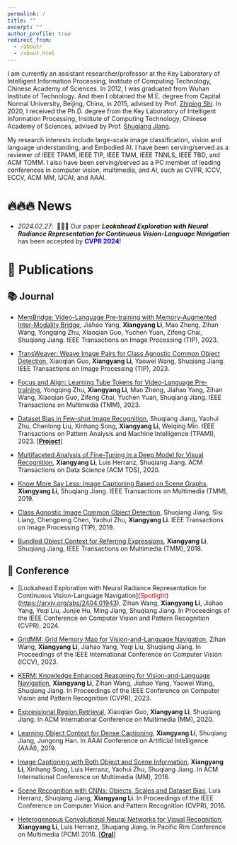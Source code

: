 ```yaml
---
permalink: /
title: ""
excerpt: ""
author_profile: true
redirect_from: 
  - /about/
  - /about.html
---
```


<span class='anchor' id='about-me'></span>

 I am currently an assistant researcher/professor at the Key Laboratory of Intelligent Information Processing, Institute of Computing Technology, Chinese Academy of Sciences. In 2012, I was graduated from Wuhan Institute of Technology. And then I obtained the M.E. degree from Capital Normal University, Beijing, China, in 2015, advised by Prof. <a href='https://iec.cnu.edu.cn/szdw/bssds/bssds1/105294.htm'>Zhiping Shi</a>. In 2020, I received the Ph.D. degree from the Key Laboratory of Intelligent Information Processing, Institute of Computing Technology, Chinese Academy of Sciences, advised by Prof. <a href='https://people.ucas.ac.cn/~sqjiang'>Shuqiang Jiang</a>.

 My research interests include large-scale image classification, vision and language understanding, and Embodied AI. I have been serving/served as a reviewer of IEEE TPAMI, IEEE TIP, IEEE TMM, IEEE TNNLS, IEEE TBD, and ACM TOMM. I also have been serving/served as a PC member of leading conferences in computer vision, multimedia, and AI, such as CVPR, ICCV, ECCV, ACM MM, IJCAI, and AAAI.


# 🔥🔥🔥 News
- *2024.02.27*: &nbsp;🎉🎉🎉 Our paper <i><strong>Lookahead Exploration with Neural Radiance Representation for Continuous Vision-Language Navigation</strong></i> has been accepted by <strong><font color="Blue">CVPR 2024</font></strong>!

# 📝 Publications 

## 📚 Journal
- [MemBridge: Video-Language Pre-training with Memory-Augmented Inter-Modality Bridge](https://ieeexplore.ieee.org/document/10181136), Jiahao Yang, **Xiangyang Li**, Mao Zheng, Zihan Wang, Yongqing Zhu, Xiaoqian Guo, Yuchen Yuan, Zifeng Chai, Shuqiang Jiang. IEEE Transactions on Image Processing (TIP), 2023.

- [TransWeaver: Weave Image Pairs for Class Agnostic Common Object Detection](https://ieeexplore.ieee.org/document/10128957), Xiaoqian Guo, **Xiangyang Li**, Yaowei Wang, Shuqiang Jiang. IEEE Transactions on Image Processing (TIP), 2023.

- [Focus and Align: Learning Tube Tokens for Video-Language Pre-training](https://ieeexplore.ieee.org/abstract/document/9996559), Yongqing Zhu, **Xiangyang Li**, Mao Zheng, Jiahao Yang, Zihan Wang, Xiaoqian Guo, Zifeng Chai, Yuchen Yuan, Shuqiang Jiang. IEEE Transactions on Multimedia (TMM), 2023.

- [Dataset Bias in Few-shot Image Recognition](https://ieeexplore.ieee.org/document/9720733), Shuqiang Jiang, Yaohui Zhu, Chenlong Liu, Xinhang Song, **Xiangyang Li**, Weiqing Min. IEEE Transactions on Pattern Analysis and Machine Intelligence (TPAMI), 2023. [[**Project**]](http://123.57.42.89/dataset-bias/dataset-bias.html) 

- [Multifaceted Analysis of Fine-Tuning in a Deep Model for Visual Recognition](https://dl.acm.org/doi/abs/10.1145/3319500), **Xiangyang Li**, Luis Herranz, Shuqiang Jiang. ACM Transactions on Data Science (ACM TDS), 2020.

- [Know More Say Less: Image Captioning Based on Scene Graphs](https://ieeexplore.ieee.org/abstract/document/8630068), **Xiangyang Li**, Shuqiang Jiang. IEEE Transactions on Multimedia (TMM), 2019.

- [Class Agnostic Image Common Object Detection](https://ieeexplore.ieee.org/abstract/document/8606132/), Shuqiang Jiang, Sisi Liang, Chengpeng Chen, Yaohui Zhu, **Xiangyang Li**. IEEE Transactions on Image Processing (TIP), 2019.

- [Bundled Object Context for Referring Expressions](https://ieeexplore.ieee.org/abstract/document/8307406/), **Xiangyang Li**, Shuqiang Jiang, IEEE Transactions on Multimedia (TMM), 2018.


## 📙 Conference
- [Lookahead Exploration with Neural Radiance Representation for Continuous Vision-Language Navigation](<font color="#dd0000">Spotlight</font>)(https://arxiv.org/abs/2404.01943), Zihan Wang, **Xiangyang Li**, Jiahao Yang, Yeqi Liu, Junjie Hu, Ming Jiang, Shuqiang Jiang. In Proceedings of the IEEE Conference on Computer Vision and Pattern Recognition (CVPR), 2024. 

- [GridMM: Grid Memory Map for Vision-and-Language Navigation](https://arxiv.org/abs/2307.12907), Zihan Wang, **Xiangyang Li**, Jiahao Yang, Yeqi Liu, Shuqiang Jiang. In Proceedings of the IEEE International Conference on Computer Vision (ICCV), 2023.
  
- [KERM: Knowledge Enhanced Reasoning for Vision-and-Language Navigation](https://arxiv.org/abs/2303.15796), **Xiangyang Li**, Zihan Wang, Jiahao Yang, Yaowei Wang, Shuqiang Jiang. In Proceedings of the IEEE Conference on Computer Vision and Pattern Recognition (CVPR), 2023. 

- [Expressional Region Retrieval](https://dl.acm.org/doi/abs/10.1145/3394171.3413567), Xiaoqian Guo, **Xiangyang Li**, Shuqiang Jiang. In  ACM International Conference on Multimedia (MM), 2020. 

- [Learning Object Context for Dense Captioning](https://ojs.aaai.org/index.php/AAAI/article/view/4886), **Xiangyang Li**, Shuqiang Jiang, Jungong Han. In AAAI Conference on Artificial Intelligence (AAAI), 2019.

- [Image Captioning with Both Object and Scene Information](https://dl.acm.org/doi/abs/10.1145/2964284.2984069), **Xiangyang Li**, Xinhang Song, Luis Herranz, Yaohui Zhu, Shuqiang Jiang. In ACM International Conference on Multimedia (MM), 2016.

- [Scene Recognition with CNNs: Objects, Scales and Dataset Bias](http://openaccess.thecvf.com/content_cvpr_2016/html/Herranz_Scene_Recognition_With_CVPR_2016_paper.html), Luis Herranz, Shuqiang Jiang, **Xiangyang Li**. In Proceedings of the IEEE Conference on Computer Vision and Pattern Recognition (CVPR), 2016.

- [Heterogeneous Convolutional Neural Networks for Visual Recognition](https://link.springer.com/chapter/10.1007/978-3-319-48896-7_26), **Xiangyang Li**, Luis Herranz, Shuqiang Jiang. In Pacific Rim Conference on Multimedia (PCM) 2016. [[**Oral**]](https://link.springer.com/chapter/10.1007/978-3-319-48896-7_26)
